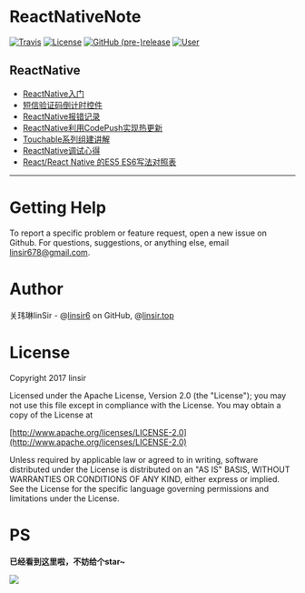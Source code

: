 # ReactNativeNote

[![Travis](https://img.shields.io/badge/build-passing-brightgreen.svg)](https://github.com/linsir6) [![License](https://img.shields.io/badge/license-Apache%202-4EB1BA.svg)](https://www.apache.org/licenses/LICENSE-2.0.html) [![GitHub (pre-)release](https://img.shields.io/badge/release-v1.0.0-ff69b4.svg)](https://github.com/linsir6/Android-Notes/releases) [![User](https://img.shields.io/badge/user-linsir-yellow.svg)](https://github.com/linsir6)


## ReactNative

- [ReactNative入门](/ReactNative相关/ReactNative入门.md)
- [短信验证码倒计时控件](/ReactNative相关/短信验证码倒计时控件.md)
- [ReactNative报错记录](/ReactNative相关/ReactNative报错记录.md)
- [ReactNative利用CodePush实现热更新](/ReactNative相关/ReactNative利用CodePush实现热更新.md)
- [Touchable系列组建讲解](/ReactNative相关/Touchable系列组建讲解.md)
- [ReactNative调试心得](/ReactNative相关/ReactNative调试心得.md)
- [React/React Native 的ES5 ES6写法对照表](https://github.com/linsir6/ReactNativeNote/blob/master/ReactNative%E7%9B%B8%E5%85%B3/React%20Native%20%E7%9A%84ES5%20ES6%E5%86%99%E6%B3%95%E5%AF%B9%E7%85%A7%E8%A1%A8.md)





----

# Getting Help

To report a specific problem or feature request, open a new issue on Github. For questions, suggestions, or anything else, email linsir678@gmail.com.



# Author

关玮琳linSir - @[linsir6](https://github.com/linsir6) on GitHub, @[linsir.top](http://linsir.top)

# License

Copyright 2017 linsir

Licensed under the Apache License, Version 2.0 (the "License"); you may not use this file except in compliance with the License. You may obtain a copy of the License at

[http://www.apache.org/licenses/LICENSE-2.0](http://www.apache.org/licenses/LICENSE-2.0)

Unless required by applicable law or agreed to in writing, software distributed under the License is distributed on an "AS IS" BASIS, WITHOUT WARRANTIES OR CONDITIONS OF ANY KIND, either express or implied. See the License for the specific language governing permissions and limitations under the License.



# PS
**已经看到这里啦，不妨给个star~**

![](/ReactNative相关/img/background.jpg)
